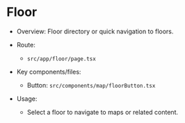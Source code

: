 # Floor

- Overview: Floor directory or quick navigation to floors.

- Route:
  - `src/app/floor/page.tsx`

- Key components/files:
  - Button: `src/components/map/floorButton.tsx`

- Usage:
  - Select a floor to navigate to maps or related content.
